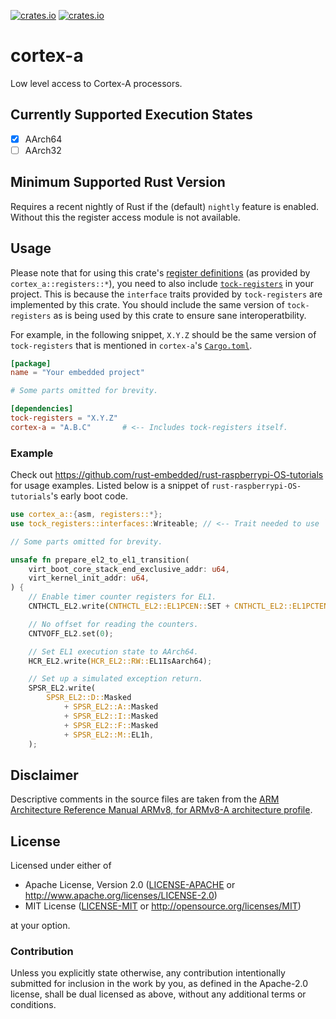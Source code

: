 [![crates.io](https://img.shields.io/crates/d/cortex-a.svg)](https://crates.io/crates/cortex-a)
[![crates.io](https://img.shields.io/crates/v/cortex-a.svg)](https://crates.io/crates/cortex-a)

# cortex-a

Low level access to Cortex-A processors.

## Currently Supported Execution States

- [x] AArch64
- [ ] AArch32

## Minimum Supported Rust Version

Requires a recent nightly of Rust if the (default) `nightly` feature is enabled. Without this the
register access module is not available.

## Usage

Please note that for using this crate's [register definitions](src/registers) (as provided by
`cortex_a::registers::*`), you need to also include
[`tock-registers`](https://crates.io/crates/tock-registers) in your project. This is because the
`interface` traits provided by `tock-registers` are implemented by this crate. You should include
the same version of `tock-registers` as is being used by this crate to ensure sane
interoperatbility.

For example, in the following snippet, `X.Y.Z` should be the same version of `tock-registers` that
is mentioned in `cortex-a`'s [`Cargo.toml`](Cargo.toml#L27).

```toml
[package]
name = "Your embedded project"

# Some parts omitted for brevity.

[dependencies]
tock-registers = "X.Y.Z"
cortex-a = "A.B.C"       # <-- Includes tock-registers itself.
```

### Example

Check out https://github.com/rust-embedded/rust-raspberrypi-OS-tutorials for usage examples. Listed
below is a snippet of `rust-raspberrypi-OS-tutorials`'s early boot code.

```rust
use cortex_a::{asm, registers::*};
use tock_registers::interfaces::Writeable; // <-- Trait needed to use `write()` and `set()`.

// Some parts omitted for brevity.

unsafe fn prepare_el2_to_el1_transition(
    virt_boot_core_stack_end_exclusive_addr: u64,
    virt_kernel_init_addr: u64,
) {
    // Enable timer counter registers for EL1.
    CNTHCTL_EL2.write(CNTHCTL_EL2::EL1PCEN::SET + CNTHCTL_EL2::EL1PCTEN::SET);

    // No offset for reading the counters.
    CNTVOFF_EL2.set(0);

    // Set EL1 execution state to AArch64.
    HCR_EL2.write(HCR_EL2::RW::EL1IsAarch64);

    // Set up a simulated exception return.
    SPSR_EL2.write(
        SPSR_EL2::D::Masked
            + SPSR_EL2::A::Masked
            + SPSR_EL2::I::Masked
            + SPSR_EL2::F::Masked
            + SPSR_EL2::M::EL1h,
    );
```

## Disclaimer

Descriptive comments in the source files are taken from the
[ARM Architecture Reference Manual ARMv8, for ARMv8-A architecture profile](https://static.docs.arm.com/ddi0487/ca/DDI0487C_a_armv8_arm.pdf?_ga=2.266626254.1122218691.1534883460-1326731866.1530967873).

## License

Licensed under either of

- Apache License, Version 2.0 ([LICENSE-APACHE](LICENSE-APACHE) or
  http://www.apache.org/licenses/LICENSE-2.0)
- MIT License ([LICENSE-MIT](LICENSE-MIT) or http://opensource.org/licenses/MIT)

at your option.

### Contribution

Unless you explicitly state otherwise, any contribution intentionally submitted for inclusion in the
work by you, as defined in the Apache-2.0 license, shall be dual licensed as above, without any
additional terms or conditions.
